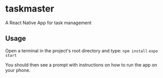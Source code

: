 # taskmaster

A React Native App for task management

## Usage

Open a terminal in the project's root directory and type:
`npm install`
`expo start`

You should then see a prompt with instructions on how to run the app on your phone.